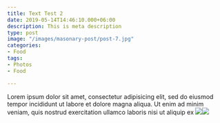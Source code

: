 ```yaml
---
title: Text Test 2
date: 2019-05-14T14:46:10.000+06:00
description: This is meta description
type: post
image: "/images/masonary-post/post-7.jpg"
categories:
- Food
tags:
- Photos
- Food

---
```

Lorem ipsum dolor sit amet, consectetur adipisicing elit, sed do eiusmod tempor incididunt ut labore et
dolore magna aliqua. Ut enim ad minim veniam, quis nostrud exercitation ullamco laboris nisi ut aliquip ex
![](/images/post-img.jpg)![](/images/masonary-post/post-9.jpg)